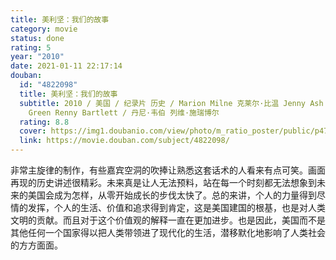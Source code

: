 ```yaml
---
title: 美利坚：我们的故事
category: movie
status: done
rating: 5
year: "2010"
date: 2021-01-11 22:17:14
douban:
  id: "4822098"
  title: 美利坚：我们的故事
  subtitle: 2010 / 美国 / 纪录片 历史 / Marion Milne 克莱尔·比温 Jenny Ash Andrew Chater Nick
    Green Renny Bartlett / 丹尼·韦伯 列维·施瑞博尔
  rating: 8.8
  cover: https://img1.doubanio.com/view/photo/m_ratio_poster/public/p473542740.jpg
  link: https://movie.douban.com/subject/4822098/
---
```


非常主旋律的制作，有些嘉宾空洞的吹捧让熟悉这套话术的人看来有点可笑。画面再现的历史讲述很精彩。未来真是让人无法预料，站在每一个时刻都无法想象到未来的美国会成为怎样，从零开始成长的步伐太快了。总的来讲，个人的力量得到尽情的发挥，个人的生活、价值和追求得到肯定，这是美国建国的根基，也是对人类文明的贡献。而且对于这个价值观的解释一直在更加进步。也是因此，美国而不是其他任何一个国家得以把人类带领进了现代化的生活，潜移默化地影响了人类社会的方方面面。